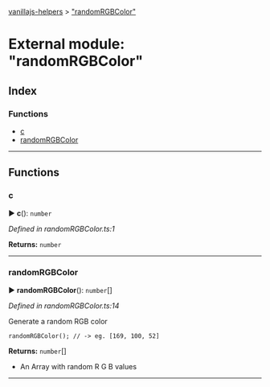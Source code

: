 [vanillajs-helpers](../README.md) > ["randomRGBColor"](../modules/_randomrgbcolor_.md)



# External module: "randomRGBColor"

## Index

### Functions

* [c](_randomrgbcolor_.md#c)
* [randomRGBColor](_randomrgbcolor_.md#randomrgbcolor)



---
## Functions
<a id="c"></a>

###  c

► **c**(): `number`



*Defined in randomRGBColor.ts:1*





**Returns:** `number`





___

<a id="randomrgbcolor"></a>

###  randomRGBColor

► **randomRGBColor**(): `number`[]



*Defined in randomRGBColor.ts:14*



Generate a random RGB color

    randomRGBColor(); // -> eg. [169, 100, 52]




**Returns:** `number`[]
- An Array with random R G B values






___



